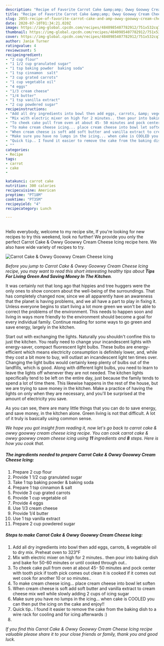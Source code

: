 ```yaml
---
description: "Recipe of Favorite Carrot Cake &amp;amp; Owwy Goowwy Cream Cheese Icing"
title: "Recipe of Favorite Carrot Cake &amp;amp; Owwy Goowwy Cream Cheese Icing"
slug: 2055-recipe-of-favorite-carrot-cake-and-amp-owwy-goowwy-cream-cheese-icing
date: 2020-07-10T01:34:21.020Z
image: https://img-global.cpcdn.com/recipes/4840985407782912/751x532cq70/carrot-cake-owwy-goowwy-cream-cheese-icing-recipe-main-photo.jpg
thumbnail: https://img-global.cpcdn.com/recipes/4840985407782912/751x532cq70/carrot-cake-owwy-goowwy-cream-cheese-icing-recipe-main-photo.jpg
cover: https://img-global.cpcdn.com/recipes/4840985407782912/751x532cq70/carrot-cake-owwy-goowwy-cream-cheese-icing-recipe-main-photo.jpg
author: Janie Turner
ratingvalue: 4
reviewcount: 5
recipeingredient:
- "2 cup flour"
- "1 1/2 cup granulated sugar"
- "1 tsp baking powder  baking soda"
- "1 tsp cinnamon  salt"
- "3 cup grated carrots"
- "1 cup vegetable oil"
- "4 eggs"
- "1/3 cream cheese"
- "1/4 butter"
- "1 tsp vanilla extract"
- "2 cup powdered sugar"
recipeinstructions:
- "Add all dry ingredients into bowl then add eggs, carrots, &amp; vegetable oil to dry mix. Preheat oven to 323°F"
- "Mix with electric mixer on high for 2 minutes.. then pour into baking dish and bake for 50-60 minutes or until cooked through out.."
- "To cheek cake pull from oven at about 45- 50 minutes and pock center with tooth pick if tooth pick comes out clean it is cooked if it comes out wet cook for another 10 or so minutes.."
- "To make cream cheese icing... place cream cheese into bowl let soften"
- "When cream cheese is soft add soft butter and vanilla extract to cream cheese mix well while slowly adding 2 cups of icing sugar"
- "Make sure you have no lumps in the icing... when cake is COOLED you can then put the icing on the cake and enjoy!!"
- "Quick tip.. I found it easier to remove the cake from the baking dish to a wire rack for cooling and for icing afterwards :)"
- ""
categories:
- Recipe
tags:
- carrot
- cake
- 

katakunci: carrot cake  
nutrition: 300 calories
recipecuisine: American
preptime: "PT18M"
cooktime: "PT35M"
recipeyield: "4"
recipecategory: Lunch

---
```

<br>
Hello everybody, welcome to my recipe site, If you're looking for new recipes to try this weekend, look no further! We provide you only the perfect Carrot Cake &amp; Owwy Goowwy Cream Cheese Icing recipe here. We also have wide variety of recipes to try.
<br>


![Carrot Cake &amp; Owwy Goowwy Cream Cheese Icing](https://img-global.cpcdn.com/recipes/4840985407782912/751x532cq70/carrot-cake-owwy-goowwy-cream-cheese-icing-recipe-main-photo.jpg)

<i>Before you jump to Carrot Cake &amp; Owwy Goowwy Cream Cheese Icing recipe, you may want to read this short interesting healthy tips about 
<strong>Tips For Living Green And Saving Money In The Kitchen</strong>.</i>
</br>

It was certainly not that long ago that hippies and tree huggers were the only ones to show concern about the well-being of the surroundings. That has completely changed now, since we all apparently have an awareness that the planet is having problems, and we all have a part to play in fixing it. Unless everyone begins to start living a lot more green we won't be able to correct the problems of the environment. This needs to happen soon and living in ways more friendly to the environment should become a goal for every individual family. Continue reading for some ways to go green and save energy, largely in the kitchen.

Start out with exchanging the lights. Naturally you shouldn't confine this to just the kitchen. You really need to change your incandescent lights with energy-saver, compact fluorescent light bulbs. These bulbs are energy-efficient which means electricity consumption is definitely lower, and, while they cost a bit more to buy, will outlast an incandescent light ten times over. Changing the light bulbs would certainly keep plenty of bulbs out of the landfills, which is good. Along with different light bulbs, you need to learn to leave the lights off whenever they are not needed. The kitchen lights specifically tend to be left on the entire day, just because the family tends to spend a lot of time there. This likewise happens in the rest of the house, but we are trying to save money in the kitchen. Make a practice of having the lights on only when they are necessary, and you'll be surprised at the amount of electricity you save.

As you can see, there are many little things that you can do to save energy, and save money, in the kitchen alone. Green living is not that difficult. A lot of it truly is basically using common sense.


<i>We hope you got insight from reading it, now let's go back to carrot cake &amp; owwy goowwy cream cheese icing recipe. You can cook carrot cake &amp; owwy goowwy cream cheese icing using <strong>11</strong> ingredients and <strong>8</strong> steps. Here is how you cook that.
</i>

##### The ingredients needed to prepare Carrot Cake &amp; Owwy Goowwy Cream Cheese Icing:

1. Prepare 2 cup flour
1. Provide 1 1/2 cup granulated sugar
1. Take 1 tsp baking powder &amp; baking soda
1. Prepare 1 tsp cinnamon &amp; salt
1. Provide 3 cup grated carrots
1. Provide 1 cup vegetable oil
1. Provide 4 eggs
1. Use 1/3 cream cheese
1. Provide 1/4 butter
1. Use 1 tsp vanilla extract
1. Prepare 2 cup powdered sugar


##### Steps to make Carrot Cake &amp; Owwy Goowwy Cream Cheese Icing:

1. Add all dry ingredients into bowl then add eggs, carrots, &amp; vegetable oil to dry mix. Preheat oven to 323°F
1. Mix with electric mixer on high for 2 minutes.. then pour into baking dish and bake for 50-60 minutes or until cooked through out..
1. To cheek cake pull from oven at about 45- 50 minutes and pock center with tooth pick if tooth pick comes out clean it is cooked if it comes out wet cook for another 10 or so minutes..
1. To make cream cheese icing... place cream cheese into bowl let soften
1. When cream cheese is soft add soft butter and vanilla extract to cream cheese mix well while slowly adding 2 cups of icing sugar
1. Make sure you have no lumps in the icing... when cake is COOLED you can then put the icing on the cake and enjoy!!
1. Quick tip.. I found it easier to remove the cake from the baking dish to a wire rack for cooling and for icing afterwards :)
1. 


<i>If you find this Carrot Cake &amp; Owwy Goowwy Cream Cheese Icing recipe valuable please share it to your close friends or family, thank you and good luck.</i>
